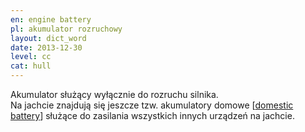 ```yaml
---
en: engine battery
pl: akumulator rozruchowy
layout: dict_word
date: 2013-12-30
level: cc
cat: hull
---
```


Akumulator służący wyłącznie do rozruchu silnika.  
Na jachcie znajdują się jeszcze tzw. akumulatory domowe [[domestic battery](/dict/domestic-battery.html)] służące do zasilania wszystkich innych urządzeń na jachcie. 